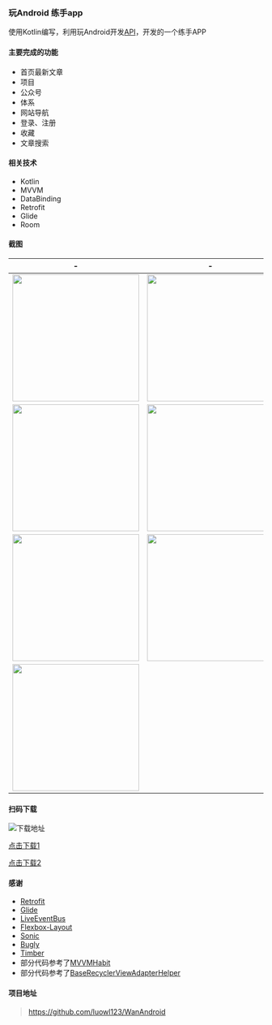 ### 玩Android 练手app

使用Kotlin编写，利用玩Android开发[API](http://www.wanandroid.com/blog/show/2)，开发的一个练手APP

#### 主要完成的功能

- 首页最新文章
- 项目
- 公众号
- 体系
- 网站导航
- 登录、注册
- 收藏
- 文章搜索

#### 相关技术

- Kotlin
- MVVM
- DataBinding
- Retrofit
- Glide
- Room


#### 截图

|  - | - |  -   |
|-------|:---:|-----------:|
| <img src="https://app-screenshot.pgyer.com/image/view/app_screenshots/0bf61f8c25ff8e5c7e93ec18994d48e7-528" width="250"/>| <img src="https://app-screenshot.pgyer.com/image/view/app_screenshots/7636c7540059807626f303f7b2daf237-528" width="250"/> | <img src="https://app-screenshot.pgyer.com/image/view/app_screenshots/e362a08bbeb4ba4ac466cb33e8cb1792-528" width="250"/>| 
| <img src="https://app-screenshot.pgyer.com/image/view/app_screenshots/160245123f68d191993390a5578b85eb-528" width="250"/> | <img src="https://app-screenshot.pgyer.com/image/view/app_screenshots/79a068fb87547f354fa731f3610c3602-528" width="250"/>  | <img src="https://app-screenshot.pgyer.com/image/view/app_screenshots/40b0f02237ed7848077a3940dd4375b8-528" width="250"/>      | 
| <img src="https://app-screenshot.pgyer.com/image/view/app_screenshots/cef3a3ccf35b32fcfdf7264b11d7a82b-528" width="250"/>  | <img src="https://app-screenshot.pgyer.com/image/view/app_screenshots/e7c42d8138492d1f1bdee7dfee0ba697-528" width="250"/>   | <img src="https://app-screenshot.pgyer.com/image/view/app_screenshots/8eb8d1ec84bacf2c8825d502f6bfd147-528" width="250"/> | 
<img src="https://app-screenshot.pgyer.com/image/view/app_screenshots/59217aae26ea9541169b21a37b4db077-528" width="250"/> | 


#### 扫码下载

![下载地址](https://www.pgyer.com/app/qrcode/wanandroid4luowl)

[点击下载1](https://www.pgyer.com/app/qrcode/wanandroid4luowl)

[点击下载2](https://github.com/luowl123/WanAndroid/blob/master/app/release/app-release.apk)

#### 感谢

<ul>
    <li><a target="_blank" href="https://github.com/square/retrofit">Retrofit</a></li>
    <li><a target="_blank" href="https://github.com/bumptech/glide">Glide</a></li>
    <li><a target="_blank" href="https://github.com/JeremyLiao/LiveEventBus">LiveEventBus</a></li>
    <li><a target="_blank" href="https://github.com/google/flexbox-layout">Flexbox-Layout</a></li>
    <li><a target="_blank" href="https://github.com/Tencent/VasSonic">Sonic</a></li>
    <li><a target="_blank" href="https://bugly.qq.com/v2/index">Bugly</a></li>
     <li><a target="_blank" href="https://github.com/JakeWharton/timber">Timber</a></li>
    <li>部分代码参考了<a target="_blank" href="https://github.com/goldze/MVVMHabit">MVVMHabit</a></li>
    <li>部分代码参考了<a target="_blank" href="https://github.com/CymChad/BaseRecyclerViewAdapterHelper">BaseRecyclerViewAdapterHelper</a></li>
</ul>

#### 项目地址

>https://github.com/luowl123/WanAndroid
